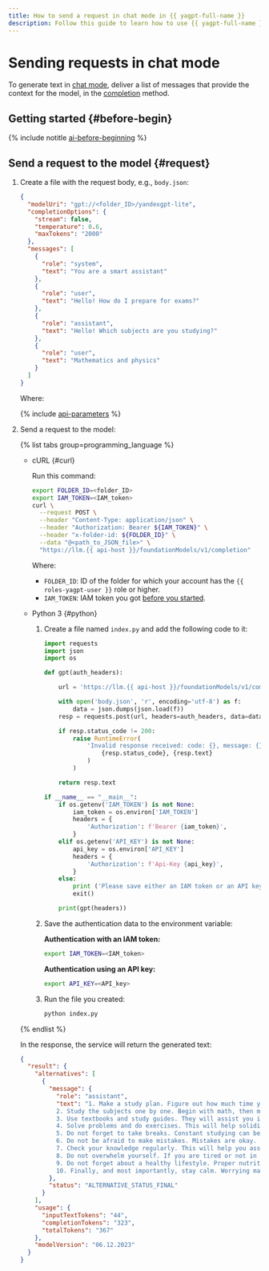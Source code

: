 ```yaml
---
title: How to send a request in chat mode in {{ yagpt-full-name }}
description: Follow this guide to learn how to use {{ yagpt-full-name }} in chat mode.
---
```


# Sending requests in chat mode

To generate text in [chat mode](../concepts/index.md#working-mode), deliver a list of messages that provide the context for the model, in the [completion](../text-generation/api-ref/TextGeneration/completion.md) method.

## Getting started {#before-begin}

{% include notitle [ai-before-beginning](../../_includes/foundation-models/yandexgpt/ai-before-beginning.md) %}

## Send a request to the model {#request}

1. Create a file with the request body, e.g., `body.json`:

   ```json
   {
     "modelUri": "gpt://<folder_ID>/yandexgpt-lite",
     "completionOptions": {
       "stream": false,
       "temperature": 0.6,
       "maxTokens": "2000"
     },
     "messages": [
       {
         "role": "system",
         "text": "You are a smart assistant"
       },
       {
         "role": "user",
         "text": "Hello! How do I prepare for exams?"
       },
       {
         "role": "assistant",
         "text": "Hello! Which subjects are you studying?"
       },
       {
         "role": "user",
         "text": "Mathematics and physics"
       }
     ]
   }
   ```

   Where:

   {% include [api-parameters](../../_includes/foundation-models/yandexgpt/api-parameters.md) %}

1. Send a request to the model:

   {% list tabs group=programming_language %}

   - cURL {#curl}

     Run this command:

     ```bash
     export FOLDER_ID=<folder_ID>
     export IAM_TOKEN=<IAM_token>
     curl \
       --request POST \
       --header "Content-Type: application/json" \
       --header "Authorization: Bearer ${IAM_TOKEN}" \
       --header "x-folder-id: ${FOLDER_ID}" \
       --data "@<path_to_JSON_file>" \
       "https://llm.{{ api-host }}/foundationModels/v1/completion"
     ```

     Where:

     * `FOLDER_ID`: ID of the folder for which your account has the `{{ roles-yagpt-user }}` role or higher.
     * `IAM_TOKEN`: IAM token you got [before you started](#before-begin).

   - Python 3 {#python}

     1. Create a file named `index.py` and add the following code to it:

        ```python
        import requests
        import json
        import os

        def gpt(auth_headers):

            url = 'https://llm.{{ api-host }}/foundationModels/v1/completion'

            with open('body.json', 'r', encoding='utf-8') as f:
                data = json.dumps(json.load(f))
            resp = requests.post(url, headers=auth_headers, data=data)

            if resp.status_code != 200:
                raise RuntimeError(
                    'Invalid response received: code: {}, message: {}'.format(
                        {resp.status_code}, {resp.text}
                    )
                )

            return resp.text

        if __name__ == "__main__":
            if os.getenv('IAM_TOKEN') is not None:
                iam_token = os.environ['IAM_TOKEN']
                headers = {
                    'Authorization': f'Bearer {iam_token}',
                }
            elif os.getenv('API_KEY') is not None:
                api_key = os.environ['API_KEY']
                headers = {
                    'Authorization': f'Api-Key {api_key}',
                }
            else:
                print ('Please save either an IAM token or an API key into a corresponding `IAM_TOKEN` or `API_KEY` environment variable.')
                exit()

            print(gpt(headers))
        ```

     1. Save the authentication data to the environment variable:

        **Authentication with an IAM token:**

        ```bash
        export IAM_TOKEN=<IAM_token>
        ```

        **Authentication using an API key:**

        ```bash
        export API_KEY=<API_key>
        ```

     1. Run the file you created:

        ```bash
        python index.py
        ```

   {% endlist %}

   In the response, the service will return the generated text:

   ```json
   {
     "result": {
       "alternatives": [
         {
           "message": {
             "role": "assistant",
             "text": "1. Make a study plan. Figure out how much time you can spend studying per day and allocate this time between mathematics and physics.\n\n
             2. Study the subjects one by one. Begin with math, then move on to physics, and review them in the same order. This way you will not forget what you have already learned.\n\n
             3. Use textbooks and study guides. They will assist you in understanding complex topics and grasping the fundamental principles.\n\n
             4. Solve problems and do exercises. This will help solidify your knowledge and teach you how to apply it in practice.\n\n
             5. Do not forget to take breaks. Constant studying can be exhausting, so you better take breaks every 30 or 40 minutes and do physical exercises or yoga.\n\n
             6. Do not be afraid to make mistakes. Mistakes are okay. They point out gaps in your knowledge and help you fill them.\n\n
             7. Check your knowledge regularly. This will help you assess your progress and figure out which topics require additional attention.\n\n
             8. Do not overwhelm yourself. If you are tired or not in the studying mood, do not push yourself too much. Take a break and return to your studies rejuvenated.\n\n
             9. Do not forget about a healthy lifestyle. Proper nutrition, sleep, and physical activity will help you absorb information better and be more attentive during exams.\n\n
             10. Finally, and most importantly, stay calm. Worrying may interfere with your ability to concentrate and understand the subject. Remember, exams are just a test of your knowledge and skills, not the end of the world. Good luck with your exams!"
           },
           "status": "ALTERNATIVE_STATUS_FINAL"
         }
       ],
       "usage": {
         "inputTextTokens": "44",
         "completionTokens": "323",
         "totalTokens": "367"
       },
       "modelVersion": "06.12.2023"
     }
   }
   ```

